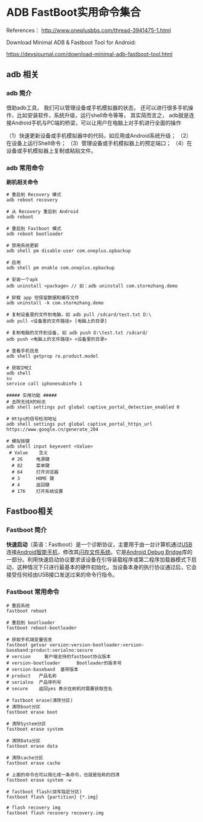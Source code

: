 # ADB FastBoot实用命令集合

References： http://www.oneplusbbs.com/thread-3941475-1.html

Download Minimal ADB & Fastboot Tool for Android:

https://devsjournal.com/download-minimal-adb-fastboot-tool.html

## adb 相关

### adb 简介

借助adb工具， 我们可以管理设备或手机模拟器的状态， 还可以进行很多手机操作，比如安装软件，系统升级，运行shell命令等等， 其实简而言之， adb就是连接Android手机与PC端的桥梁，可以让用户在电脑上对手机进行全面的操作

（1）快速更新设备或手机模拟器中的代码，如应用或Android系统升级；
（2）在设备上运行Shell命令；
（3）管理设备或手机模拟器上的预定端口；
（4）在设备或手机模拟器上复制或粘贴文件。



### adb 常用命令

**刷机相关命令**

```shell
# 重启到 Recovery 模式
adb reboot recovery

# 从 Recovery 重启到 Android
adb reboot

# 重启到 Fastboot 模式
adb reboot bootloader

# 禁用系统更新
adb shell pm disable-user com.oneplus.opbackup

# 启用
adb shell pm enable com.oneplus.opbackup

# 安装一个apk
adb uninstall <package> // 如：adb uninstall com.stormzhang.demo

# 卸载 app 但保留数据和缓存文件
adb uninstall -k com.stormzhang.demo

# 复制设备里的文件到电脑，如 adb pull /sdcard/test.txt D:\
adb pull <设备里的文件路径> [电脑上的目录]

# 复制电脑的文件到设备, 如 adb push D:\test.txt /sdcard/
adb push <电脑上的文件路径> <设备里的目录>

# 查看手机信息
adb shell getprop ro.product.model

# 获取IMEI
adb shell
su
service call iphonesubinfo 1

##### 实用功能 #####
# 去除无线X的标志
adb shell settings put global captive_portal_detection_enabled 0

# Https的信号检测地址
adb shell settings put global captive_portal_https_url https://www.google.cn/generate_204

# 模拟按键
adb shell input keyevent <Value>
 # Value    含义
  # 26	   电源键
  # 82	   菜单键
  # 64	   打开浏览器
  # 3	   HOME 键
  # 4	   返回键
  # 176	   打开系统设置
```



## Fastboo**相关**

### Fastboot 简介

**快速启动**（英语：Fastboot）是一个诊断协议，主要用于由一台计算机通过[USB](https://zh.wikipedia.org/wiki/USB)连接[Android](https://zh.wikipedia.org/wiki/Android)[智能手机](https://zh.wikipedia.org/wiki/%E6%99%BA%E8%83%BD%E6%89%8B%E6%9C%BA)，修改其[闪存](https://zh.wikipedia.org/wiki/%E9%97%AA%E5%AD%98)[文件系统](https://zh.wikipedia.org/wiki/%E6%96%87%E4%BB%B6%E7%B3%BB%E7%BB%9F)。它是[Android Debug Bridge](https://zh.wikipedia.org/w/index.php?title=Android_Debug_Bridge&action=edit&redlink=1)库的一部分。利用快速启动协议要求该设备在引导装载程序或第二程序加载器模式下启动，这种情况下只进行最基本的硬件初始化。当设备本身的执行协议通过后，它会接受任何经由USB接口发送过来的命令行指令。

### Fastboot 常用命令

```shell
# 重启系统
fastboot reboot 

# 重启到 bootloader
fastboot reboot-bootloader

# 获取手机端变量信息
fastboot getvar version:version-bootloader:version-baseband:product:serialno:secure
# version	  客户端支持的fastboot协议版本
# version-bootloader	  Bootloader的版本号
# version-baseband	基带版本
# product	产品名称
# serialno	产品序列号
# secure	返回yes 表示在刷机时需要获取签名

# fastboot erase(清除分区)
# 清除boot分区
fastboot erase boot

# 清除System分区
fastboot erase system

# 清除Data分区
fastboot erase data

# 清除cache分区
fastboot erase cache

# 上面的命令也可以简化成一条命令，也就是俗称的四清
fastboot erase system -w

# fastboot flash(烧写指定分区)
fastboot flash {partition} {*.img}

# flash recovery img
fastboot flash recovery recovery.img
```

